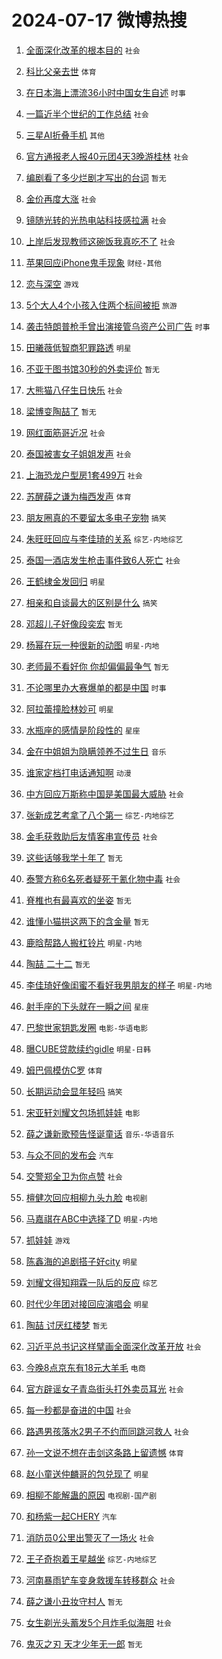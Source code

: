 # 2024-07-17 微博热搜 
1. [全面深化改革的根本目的](https://m.weibo.cn/search?containerid=100103type%3D1%26t%3D10%26q%3D%23%E5%85%A8%E9%9D%A2%E6%B7%B1%E5%8C%96%E6%94%B9%E9%9D%A9%E7%9A%84%E6%A0%B9%E6%9C%AC%E7%9B%AE%E7%9A%84%23&stream_entry_id=51&isnewpage=1&extparam=seat%3D1%26filter_type%3Drealtimehot%26stream_entry_id%3D51%26c_type%3D51%26cate%3D10103%26q%3D%2523%25E5%2585%25A8%25E9%259D%25A2%25E6%25B7%25B1%25E5%258C%2596%25E6%2594%25B9%25E9%259D%25A9%25E7%259A%2584%25E6%25A0%25B9%25E6%259C%25AC%25E7%259B%25AE%25E7%259A%2584%2523%26pos%3D0%26dgr%3D0%26display_time%3D1721161278%26pre_seqid%3D172116127846802375638) `社会` 

2. [科比父亲去世](https://m.weibo.cn/search?containerid=100103type%3D1%26t%3D10%26q%3D%23%E7%A7%91%E6%AF%94%E7%88%B6%E4%BA%B2%E5%8E%BB%E4%B8%96%23&stream_entry_id=31&isnewpage=1&extparam=seat%3D1%26stream_entry_id%3D31%26flag%3D2%26c_type%3D31%26pos%3D0%26filter_type%3Drealtimehot%26cate%3D5001%26realpos%3D1%26lcate%3D5001%26q%3D%2523%25E7%25A7%2591%25E6%25AF%2594%25E7%2588%25B6%25E4%25BA%25B2%25E5%258E%25BB%25E4%25B8%2596%2523%26band_rank%3D1%26dgr%3D0%26display_time%3D1721161278%26pre_seqid%3D172116127846802375638) `体育` 

3. [在日本海上漂流36小时中国女生自述](https://m.weibo.cn/search?containerid=100103type%3D1%26t%3D10%26q%3D%23%E5%9C%A8%E6%97%A5%E6%9C%AC%E6%B5%B7%E4%B8%8A%E6%BC%82%E6%B5%8136%E5%B0%8F%E6%97%B6%E4%B8%AD%E5%9B%BD%E5%A5%B3%E7%94%9F%E8%87%AA%E8%BF%B0%23&stream_entry_id=31&isnewpage=1&extparam=seat%3D1%26stream_entry_id%3D31%26flag%3D0%26c_type%3D31%26pos%3D1%26filter_type%3Drealtimehot%26cate%3D5001%26realpos%3D2%26lcate%3D5001%26q%3D%2523%25E5%259C%25A8%25E6%2597%25A5%25E6%259C%25AC%25E6%25B5%25B7%25E4%25B8%258A%25E6%25BC%2582%25E6%25B5%258136%25E5%25B0%258F%25E6%2597%25B6%25E4%25B8%25AD%25E5%259B%25BD%25E5%25A5%25B3%25E7%2594%259F%25E8%2587%25AA%25E8%25BF%25B0%2523%26band_rank%3D2%26dgr%3D0%26display_time%3D1721161278%26pre_seqid%3D172116127846802375638) `时事` 

4. [一篇近半个世纪的工作总结](https://m.weibo.cn/search?containerid=100103type%3D1%26t%3D10%26q%3D%23%E4%B8%80%E7%AF%87%E8%BF%91%E5%8D%8A%E4%B8%AA%E4%B8%96%E7%BA%AA%E7%9A%84%E5%B7%A5%E4%BD%9C%E6%80%BB%E7%BB%93%23&stream_entry_id=31&isnewpage=1&extparam=seat%3D1%26stream_entry_id%3D31%26flag%3D0%26c_type%3D31%26pos%3D2%26filter_type%3Drealtimehot%26cate%3D5001%26realpos%3D3%26lcate%3D5001%26q%3D%2523%25E4%25B8%2580%25E7%25AF%2587%25E8%25BF%2591%25E5%258D%258A%25E4%25B8%25AA%25E4%25B8%2596%25E7%25BA%25AA%25E7%259A%2584%25E5%25B7%25A5%25E4%25BD%259C%25E6%2580%25BB%25E7%25BB%2593%2523%26band_rank%3D3%26dgr%3D0%26display_time%3D1721161278%26pre_seqid%3D172116127846802375638) `社会` 

5. [三星AI折叠手机](https://m.weibo.cn/search?containerid=100103type%3D1%26t%3D10%26q%3D%23%E4%B8%89%E6%98%9FAI%E6%8A%98%E5%8F%A0%E6%89%8B%E6%9C%BA%23&stream_entry_id=31&isnewpage=1&extparam=seat%3D1%26is_ad_pos%3D1%26stream_entry_id%3D31%26filter_type%3Drealtimehot%26pos%3D3%26cate%3D5001%26lcate%3D5001%26band_rank%3D4%26c_type%3D31%26adid%3D246207%26topic_ad%3D1%26q%3D%2523%25E4%25B8%2589%25E6%2598%259FAI%25E6%258A%2598%25E5%258F%25A0%25E6%2589%258B%25E6%259C%25BA%2523%26dgr%3D0%26display_time%3D1721161278%26pre_seqid%3D172116127846802375638) `其他` 

6. [官方通报老人报40元团4天3晚游桂林](https://m.weibo.cn/search?containerid=100103type%3D1%26t%3D10%26q%3D%23%E5%AE%98%E6%96%B9%E9%80%9A%E6%8A%A5%E8%80%81%E4%BA%BA%E6%8A%A540%E5%85%83%E5%9B%A24%E5%A4%A93%E6%99%9A%E6%B8%B8%E6%A1%82%E6%9E%97%23&stream_entry_id=31&isnewpage=1&extparam=seat%3D1%26stream_entry_id%3D31%26flag%3D0%26c_type%3D31%26pos%3D4%26filter_type%3Drealtimehot%26cate%3D5001%26realpos%3D4%26lcate%3D5001%26q%3D%2523%25E5%25AE%2598%25E6%2596%25B9%25E9%2580%259A%25E6%258A%25A5%25E8%2580%2581%25E4%25BA%25BA%25E6%258A%25A540%25E5%2585%2583%25E5%259B%25A24%25E5%25A4%25A93%25E6%2599%259A%25E6%25B8%25B8%25E6%25A1%2582%25E6%259E%2597%2523%26band_rank%3D4%26dgr%3D0%26display_time%3D1721161278%26pre_seqid%3D172116127846802375638) `社会` 

7. [编剧看了多少烂剧才写出的台词](https://m.weibo.cn/search?containerid=100103type%3D1%26t%3D10%26q%3D%E7%BC%96%E5%89%A7%E7%9C%8B%E4%BA%86%E5%A4%9A%E5%B0%91%E7%83%82%E5%89%A7%E6%89%8D%E5%86%99%E5%87%BA%E7%9A%84%E5%8F%B0%E8%AF%8D&stream_entry_id=31&isnewpage=1&extparam=seat%3D1%26stream_entry_id%3D31%26flag%3D0%26c_type%3D31%26pos%3D5%26filter_type%3Drealtimehot%26cate%3D5001%26realpos%3D5%26lcate%3D5001%26q%3D%25E7%25BC%2596%25E5%2589%25A7%25E7%259C%258B%25E4%25BA%2586%25E5%25A4%259A%25E5%25B0%2591%25E7%2583%2582%25E5%2589%25A7%25E6%2589%258D%25E5%2586%2599%25E5%2587%25BA%25E7%259A%2584%25E5%258F%25B0%25E8%25AF%258D%26band_rank%3D5%26dgr%3D0%26display_time%3D1721161278%26pre_seqid%3D172116127846802375638) `暂无` 

8. [金价再度大涨](https://m.weibo.cn/search?containerid=100103type%3D1%26t%3D10%26q%3D%23%E9%87%91%E4%BB%B7%E5%86%8D%E5%BA%A6%E5%A4%A7%E6%B6%A8%23&stream_entry_id=31&isnewpage=1&extparam=seat%3D1%26stream_entry_id%3D31%26flag%3D0%26c_type%3D31%26pos%3D6%26filter_type%3Drealtimehot%26cate%3D5001%26realpos%3D6%26lcate%3D5001%26q%3D%2523%25E9%2587%2591%25E4%25BB%25B7%25E5%2586%258D%25E5%25BA%25A6%25E5%25A4%25A7%25E6%25B6%25A8%2523%26band_rank%3D6%26dgr%3D0%26display_time%3D1721161278%26pre_seqid%3D172116127846802375638) `社会` 

9. [镜随光转的光热电站科技感拉满](https://m.weibo.cn/search?containerid=100103type%3D1%26t%3D10%26q%3D%23%E9%95%9C%E9%9A%8F%E5%85%89%E8%BD%AC%E7%9A%84%E5%85%89%E7%83%AD%E7%94%B5%E7%AB%99%E7%A7%91%E6%8A%80%E6%84%9F%E6%8B%89%E6%BB%A1%23&stream_entry_id=31&isnewpage=1&extparam=seat%3D1%26stream_entry_id%3D31%26flag%3D0%26c_type%3D31%26pos%3D7%26filter_type%3Drealtimehot%26cate%3D5001%26realpos%3D7%26lcate%3D5001%26q%3D%2523%25E9%2595%259C%25E9%259A%258F%25E5%2585%2589%25E8%25BD%25AC%25E7%259A%2584%25E5%2585%2589%25E7%2583%25AD%25E7%2594%25B5%25E7%25AB%2599%25E7%25A7%2591%25E6%258A%2580%25E6%2584%259F%25E6%258B%2589%25E6%25BB%25A1%2523%26band_rank%3D7%26dgr%3D0%26display_time%3D1721161278%26pre_seqid%3D172116127846802375638) `社会` 

10. [上岸后发现教师这碗饭我真吃不了](https://m.weibo.cn/search?containerid=100103type%3D1%26t%3D10%26q%3D%23%E4%B8%8A%E5%B2%B8%E5%90%8E%E5%8F%91%E7%8E%B0%E6%95%99%E5%B8%88%E8%BF%99%E7%A2%97%E9%A5%AD%E6%88%91%E7%9C%9F%E5%90%83%E4%B8%8D%E4%BA%86%23&stream_entry_id=31&isnewpage=1&extparam=seat%3D1%26stream_entry_id%3D31%26flag%3D0%26c_type%3D31%26pos%3D8%26filter_type%3Drealtimehot%26cate%3D5001%26realpos%3D8%26lcate%3D5001%26q%3D%2523%25E4%25B8%258A%25E5%25B2%25B8%25E5%2590%258E%25E5%258F%2591%25E7%258E%25B0%25E6%2595%2599%25E5%25B8%2588%25E8%25BF%2599%25E7%25A2%2597%25E9%25A5%25AD%25E6%2588%2591%25E7%259C%259F%25E5%2590%2583%25E4%25B8%258D%25E4%25BA%2586%2523%26band_rank%3D8%26dgr%3D0%26display_time%3D1721161278%26pre_seqid%3D172116127846802375638) `社会` 

11. [苹果回应iPhone鬼手现象](https://m.weibo.cn/search?containerid=100103type%3D1%26t%3D10%26q%3D%23%E8%8B%B9%E6%9E%9C%E5%9B%9E%E5%BA%94iPhone%E9%AC%BC%E6%89%8B%E7%8E%B0%E8%B1%A1%23&stream_entry_id=31&isnewpage=1&extparam=seat%3D1%26stream_entry_id%3D31%26flag%3D0%26c_type%3D31%26pos%3D9%26filter_type%3Drealtimehot%26cate%3D5001%26realpos%3D9%26lcate%3D5001%26q%3D%2523%25E8%258B%25B9%25E6%259E%259C%25E5%259B%259E%25E5%25BA%2594iPhone%25E9%25AC%25BC%25E6%2589%258B%25E7%258E%25B0%25E8%25B1%25A1%2523%26band_rank%3D9%26dgr%3D0%26display_time%3D1721161278%26pre_seqid%3D172116127846802375638) `财经-其他` 

12. [恋与深空](https://m.weibo.cn/search?containerid=100103type%3D1%26t%3D10%26q%3D%23%E6%81%8B%E4%B8%8E%E6%B7%B1%E7%A9%BA%23&stream_entry_id=31&isnewpage=1&extparam=seat%3D1%26stream_entry_id%3D31%26flag%3D0%26c_type%3D31%26pos%3D10%26filter_type%3Drealtimehot%26cate%3D5001%26realpos%3D10%26lcate%3D5001%26q%3D%2523%25E6%2581%258B%25E4%25B8%258E%25E6%25B7%25B1%25E7%25A9%25BA%2523%26band_rank%3D10%26dgr%3D0%26display_time%3D1721161278%26pre_seqid%3D172116127846802375638) `游戏` 

13. [5个大人4个小孩入住两个标间被拒](https://m.weibo.cn/search?containerid=100103type%3D1%26t%3D10%26q%3D%235%E4%B8%AA%E5%A4%A7%E4%BA%BA4%E4%B8%AA%E5%B0%8F%E5%AD%A9%E5%85%A5%E4%BD%8F%E4%B8%A4%E4%B8%AA%E6%A0%87%E9%97%B4%E8%A2%AB%E6%8B%92%23&stream_entry_id=31&isnewpage=1&extparam=seat%3D1%26stream_entry_id%3D31%26flag%3D2%26c_type%3D31%26pos%3D11%26filter_type%3Drealtimehot%26cate%3D5001%26realpos%3D11%26lcate%3D5001%26q%3D%25235%25E4%25B8%25AA%25E5%25A4%25A7%25E4%25BA%25BA4%25E4%25B8%25AA%25E5%25B0%258F%25E5%25AD%25A9%25E5%2585%25A5%25E4%25BD%258F%25E4%25B8%25A4%25E4%25B8%25AA%25E6%25A0%2587%25E9%2597%25B4%25E8%25A2%25AB%25E6%258B%2592%2523%26band_rank%3D11%26dgr%3D0%26display_time%3D1721161278%26pre_seqid%3D172116127846802375638) `旅游` 

14. [袭击特朗普枪手曾出演接管乌资产公司广告](https://m.weibo.cn/search?containerid=100103type%3D1%26t%3D10%26q%3D%23%E8%A2%AD%E5%87%BB%E7%89%B9%E6%9C%97%E6%99%AE%E6%9E%AA%E6%89%8B%E6%9B%BE%E5%87%BA%E6%BC%94%E6%8E%A5%E7%AE%A1%E4%B9%8C%E8%B5%84%E4%BA%A7%E5%85%AC%E5%8F%B8%E5%B9%BF%E5%91%8A%23&stream_entry_id=31&isnewpage=1&extparam=seat%3D1%26stream_entry_id%3D31%26flag%3D2%26c_type%3D31%26pos%3D12%26filter_type%3Drealtimehot%26cate%3D5001%26realpos%3D12%26lcate%3D5001%26q%3D%2523%25E8%25A2%25AD%25E5%2587%25BB%25E7%2589%25B9%25E6%259C%2597%25E6%2599%25AE%25E6%259E%25AA%25E6%2589%258B%25E6%259B%25BE%25E5%2587%25BA%25E6%25BC%2594%25E6%258E%25A5%25E7%25AE%25A1%25E4%25B9%258C%25E8%25B5%2584%25E4%25BA%25A7%25E5%2585%25AC%25E5%258F%25B8%25E5%25B9%25BF%25E5%2591%258A%2523%26band_rank%3D12%26dgr%3D0%26display_time%3D1721161278%26pre_seqid%3D172116127846802375638) `时事` 

15. [田曦薇低智商犯罪路透](https://m.weibo.cn/search?containerid=100103type%3D1%26t%3D10%26q%3D%E7%94%B0%E6%9B%A6%E8%96%87%E4%BD%8E%E6%99%BA%E5%95%86%E7%8A%AF%E7%BD%AA%E8%B7%AF%E9%80%8F&stream_entry_id=31&isnewpage=1&extparam=seat%3D1%26stream_entry_id%3D31%26flag%3D2%26c_type%3D31%26pos%3D13%26filter_type%3Drealtimehot%26cate%3D5001%26realpos%3D13%26lcate%3D5001%26q%3D%25E7%2594%25B0%25E6%259B%25A6%25E8%2596%2587%25E4%25BD%258E%25E6%2599%25BA%25E5%2595%2586%25E7%258A%25AF%25E7%25BD%25AA%25E8%25B7%25AF%25E9%2580%258F%26band_rank%3D13%26dgr%3D0%26display_time%3D1721161278%26pre_seqid%3D172116127846802375638) `明星` 

16. [不亚于图书馆30秒的外卖评价](https://m.weibo.cn/search?containerid=100103type%3D1%26t%3D10%26q%3D%E4%B8%8D%E4%BA%9A%E4%BA%8E%E5%9B%BE%E4%B9%A6%E9%A6%8630%E7%A7%92%E7%9A%84%E5%A4%96%E5%8D%96%E8%AF%84%E4%BB%B7&stream_entry_id=31&isnewpage=1&extparam=seat%3D1%26stream_entry_id%3D31%26flag%3D2%26c_type%3D31%26pos%3D14%26filter_type%3Drealtimehot%26cate%3D5001%26realpos%3D14%26lcate%3D5001%26q%3D%25E4%25B8%258D%25E4%25BA%259A%25E4%25BA%258E%25E5%259B%25BE%25E4%25B9%25A6%25E9%25A6%258630%25E7%25A7%2592%25E7%259A%2584%25E5%25A4%2596%25E5%258D%2596%25E8%25AF%2584%25E4%25BB%25B7%26band_rank%3D14%26dgr%3D0%26display_time%3D1721161278%26pre_seqid%3D172116127846802375638) `暂无` 

17. [大熊猫八仔生日快乐](https://m.weibo.cn/search?containerid=100103type%3D1%26t%3D10%26q%3D%23%E5%A4%A7%E7%86%8A%E7%8C%AB%E5%85%AB%E4%BB%94%E7%94%9F%E6%97%A5%E5%BF%AB%E4%B9%90%23&stream_entry_id=31&isnewpage=1&extparam=seat%3D1%26stream_entry_id%3D31%26flag%3D32768%26c_type%3D31%26pos%3D15%26filter_type%3Drealtimehot%26cate%3D5001%26realpos%3D15%26lcate%3D5001%26q%3D%2523%25E5%25A4%25A7%25E7%2586%258A%25E7%258C%25AB%25E5%2585%25AB%25E4%25BB%2594%25E7%2594%259F%25E6%2597%25A5%25E5%25BF%25AB%25E4%25B9%2590%2523%26band_rank%3D15%26dgr%3D0%26display_time%3D1721161278%26pre_seqid%3D172116127846802375638) `社会` 

18. [梁博变陶喆了](https://m.weibo.cn/search?containerid=100103type%3D1%26t%3D10%26q%3D%E6%A2%81%E5%8D%9A%E5%8F%98%E9%99%B6%E5%96%86%E4%BA%86&stream_entry_id=31&isnewpage=1&extparam=seat%3D1%26stream_entry_id%3D31%26flag%3D2%26c_type%3D31%26pos%3D16%26filter_type%3Drealtimehot%26cate%3D5001%26realpos%3D16%26lcate%3D5001%26q%3D%25E6%25A2%2581%25E5%258D%259A%25E5%258F%2598%25E9%2599%25B6%25E5%2596%2586%25E4%25BA%2586%26band_rank%3D16%26dgr%3D0%26display_time%3D1721161278%26pre_seqid%3D172116127846802375638) `暂无` 

19. [网红面筋哥近况](https://m.weibo.cn/search?containerid=100103type%3D1%26t%3D10%26q%3D%23%E7%BD%91%E7%BA%A2%E9%9D%A2%E7%AD%8B%E5%93%A5%E8%BF%91%E5%86%B5%23&stream_entry_id=31&isnewpage=1&extparam=seat%3D1%26stream_entry_id%3D31%26flag%3D2%26c_type%3D31%26pos%3D17%26filter_type%3Drealtimehot%26cate%3D5001%26realpos%3D17%26lcate%3D5001%26q%3D%2523%25E7%25BD%2591%25E7%25BA%25A2%25E9%259D%25A2%25E7%25AD%258B%25E5%2593%25A5%25E8%25BF%2591%25E5%2586%25B5%2523%26band_rank%3D17%26dgr%3D0%26display_time%3D1721161278%26pre_seqid%3D172116127846802375638) `社会` 

20. [泰国被害女子姐姐发声](https://m.weibo.cn/search?containerid=100103type%3D1%26t%3D10%26q%3D%23%E6%B3%B0%E5%9B%BD%E8%A2%AB%E5%AE%B3%E5%A5%B3%E5%AD%90%E5%A7%90%E5%A7%90%E5%8F%91%E5%A3%B0%23&stream_entry_id=31&isnewpage=1&extparam=seat%3D1%26stream_entry_id%3D31%26flag%3D0%26c_type%3D31%26pos%3D18%26filter_type%3Drealtimehot%26cate%3D5001%26realpos%3D18%26lcate%3D5001%26q%3D%2523%25E6%25B3%25B0%25E5%259B%25BD%25E8%25A2%25AB%25E5%25AE%25B3%25E5%25A5%25B3%25E5%25AD%2590%25E5%25A7%2590%25E5%25A7%2590%25E5%258F%2591%25E5%25A3%25B0%2523%26band_rank%3D18%26dgr%3D0%26display_time%3D1721161278%26pre_seqid%3D172116127846802375638) `社会` 

21. [上海恐龙户型房1套499万](https://m.weibo.cn/search?containerid=100103type%3D1%26t%3D10%26q%3D%23%E4%B8%8A%E6%B5%B7%E6%81%90%E9%BE%99%E6%88%B7%E5%9E%8B%E6%88%BF1%E5%A5%97499%E4%B8%87%23&stream_entry_id=31&isnewpage=1&extparam=seat%3D1%26stream_entry_id%3D31%26flag%3D0%26c_type%3D31%26pos%3D19%26filter_type%3Drealtimehot%26cate%3D5001%26realpos%3D19%26lcate%3D5001%26q%3D%2523%25E4%25B8%258A%25E6%25B5%25B7%25E6%2581%2590%25E9%25BE%2599%25E6%2588%25B7%25E5%259E%258B%25E6%2588%25BF1%25E5%25A5%2597499%25E4%25B8%2587%2523%26band_rank%3D19%26dgr%3D0%26display_time%3D1721161278%26pre_seqid%3D172116127846802375638) `社会` 

22. [苏醒薛之谦为梅西发声](https://m.weibo.cn/search?containerid=100103type%3D1%26t%3D10%26q%3D%23%E8%8B%8F%E9%86%92%E8%96%9B%E4%B9%8B%E8%B0%A6%E4%B8%BA%E6%A2%85%E8%A5%BF%E5%8F%91%E5%A3%B0%23&stream_entry_id=31&isnewpage=1&extparam=seat%3D1%26stream_entry_id%3D31%26flag%3D0%26c_type%3D31%26pos%3D20%26filter_type%3Drealtimehot%26cate%3D5001%26realpos%3D20%26lcate%3D5001%26q%3D%2523%25E8%258B%258F%25E9%2586%2592%25E8%2596%259B%25E4%25B9%258B%25E8%25B0%25A6%25E4%25B8%25BA%25E6%25A2%2585%25E8%25A5%25BF%25E5%258F%2591%25E5%25A3%25B0%2523%26band_rank%3D20%26dgr%3D0%26display_time%3D1721161278%26pre_seqid%3D172116127846802375638) `体育` 

23. [朋友圈真的不要留太多电子宠物](https://m.weibo.cn/search?containerid=100103type%3D1%26t%3D10%26q%3D%23%E6%9C%8B%E5%8F%8B%E5%9C%88%E7%9C%9F%E7%9A%84%E4%B8%8D%E8%A6%81%E7%95%99%E5%A4%AA%E5%A4%9A%E7%94%B5%E5%AD%90%E5%AE%A0%E7%89%A9%23&stream_entry_id=31&isnewpage=1&extparam=seat%3D1%26stream_entry_id%3D31%26flag%3D0%26c_type%3D31%26pos%3D21%26filter_type%3Drealtimehot%26cate%3D5001%26realpos%3D21%26lcate%3D5001%26q%3D%2523%25E6%259C%258B%25E5%258F%258B%25E5%259C%2588%25E7%259C%259F%25E7%259A%2584%25E4%25B8%258D%25E8%25A6%2581%25E7%2595%2599%25E5%25A4%25AA%25E5%25A4%259A%25E7%2594%25B5%25E5%25AD%2590%25E5%25AE%25A0%25E7%2589%25A9%2523%26band_rank%3D21%26dgr%3D0%26display_time%3D1721161278%26pre_seqid%3D172116127846802375638) `搞笑` 

24. [朱旺旺回应与李佳琦的关系](https://m.weibo.cn/search?containerid=100103type%3D1%26t%3D10%26q%3D%23%E6%9C%B1%E6%97%BA%E6%97%BA%E5%9B%9E%E5%BA%94%E4%B8%8E%E6%9D%8E%E4%BD%B3%E7%90%A6%E7%9A%84%E5%85%B3%E7%B3%BB%23&stream_entry_id=31&isnewpage=1&extparam=seat%3D1%26stream_entry_id%3D31%26flag%3D0%26c_type%3D31%26pos%3D22%26filter_type%3Drealtimehot%26cate%3D5001%26realpos%3D22%26lcate%3D5001%26q%3D%2523%25E6%259C%25B1%25E6%2597%25BA%25E6%2597%25BA%25E5%259B%259E%25E5%25BA%2594%25E4%25B8%258E%25E6%259D%258E%25E4%25BD%25B3%25E7%2590%25A6%25E7%259A%2584%25E5%2585%25B3%25E7%25B3%25BB%2523%26band_rank%3D22%26dgr%3D0%26display_time%3D1721161278%26pre_seqid%3D172116127846802375638) `综艺-内地综艺` 

25. [泰国一酒店发生枪击事件致6人死亡](https://m.weibo.cn/search?containerid=100103type%3D1%26t%3D10%26q%3D%23%E6%B3%B0%E5%9B%BD%E4%B8%80%E9%85%92%E5%BA%97%E5%8F%91%E7%94%9F%E6%9E%AA%E5%87%BB%E4%BA%8B%E4%BB%B6%E8%87%B46%E4%BA%BA%E6%AD%BB%E4%BA%A1%23&stream_entry_id=31&isnewpage=1&extparam=seat%3D1%26stream_entry_id%3D31%26flag%3D0%26c_type%3D31%26pos%3D23%26filter_type%3Drealtimehot%26cate%3D5001%26realpos%3D23%26lcate%3D5001%26q%3D%2523%25E6%25B3%25B0%25E5%259B%25BD%25E4%25B8%2580%25E9%2585%2592%25E5%25BA%2597%25E5%258F%2591%25E7%2594%259F%25E6%259E%25AA%25E5%2587%25BB%25E4%25BA%258B%25E4%25BB%25B6%25E8%2587%25B46%25E4%25BA%25BA%25E6%25AD%25BB%25E4%25BA%25A1%2523%26band_rank%3D23%26dgr%3D0%26display_time%3D1721161278%26pre_seqid%3D172116127846802375638) `社会` 

26. [王鹤棣金发回归](https://m.weibo.cn/search?containerid=100103type%3D1%26t%3D10%26q%3D%23%E7%8E%8B%E9%B9%A4%E6%A3%A3%E9%87%91%E5%8F%91%E5%9B%9E%E5%BD%92%23&stream_entry_id=31&isnewpage=1&extparam=seat%3D1%26stream_entry_id%3D31%26flag%3D0%26c_type%3D31%26pos%3D24%26filter_type%3Drealtimehot%26cate%3D5001%26realpos%3D24%26lcate%3D5001%26q%3D%2523%25E7%258E%258B%25E9%25B9%25A4%25E6%25A3%25A3%25E9%2587%2591%25E5%258F%2591%25E5%259B%259E%25E5%25BD%2592%2523%26band_rank%3D24%26dgr%3D0%26display_time%3D1721161278%26pre_seqid%3D172116127846802375638) `明星` 

27. [相亲和自谈最大的区别是什么](https://m.weibo.cn/search?containerid=100103type%3D1%26t%3D10%26q%3D%23%E7%9B%B8%E4%BA%B2%E5%92%8C%E8%87%AA%E8%B0%88%E6%9C%80%E5%A4%A7%E7%9A%84%E5%8C%BA%E5%88%AB%E6%98%AF%E4%BB%80%E4%B9%88%23&stream_entry_id=31&isnewpage=1&extparam=seat%3D1%26stream_entry_id%3D31%26flag%3D0%26c_type%3D31%26pos%3D25%26filter_type%3Drealtimehot%26cate%3D5001%26realpos%3D25%26lcate%3D5001%26q%3D%2523%25E7%259B%25B8%25E4%25BA%25B2%25E5%2592%258C%25E8%2587%25AA%25E8%25B0%2588%25E6%259C%2580%25E5%25A4%25A7%25E7%259A%2584%25E5%258C%25BA%25E5%2588%25AB%25E6%2598%25AF%25E4%25BB%2580%25E4%25B9%2588%2523%26band_rank%3D25%26dgr%3D0%26display_time%3D1721161278%26pre_seqid%3D172116127846802375638) `搞笑` 

28. [邓超儿子好像段奕宏](https://m.weibo.cn/search?containerid=100103type%3D1%26t%3D10%26q%3D%E9%82%93%E8%B6%85%E5%84%BF%E5%AD%90%E5%A5%BD%E5%83%8F%E6%AE%B5%E5%A5%95%E5%AE%8F&stream_entry_id=31&isnewpage=1&extparam=seat%3D1%26stream_entry_id%3D31%26flag%3D0%26c_type%3D31%26pos%3D26%26filter_type%3Drealtimehot%26cate%3D5001%26realpos%3D26%26lcate%3D5001%26q%3D%25E9%2582%2593%25E8%25B6%2585%25E5%2584%25BF%25E5%25AD%2590%25E5%25A5%25BD%25E5%2583%258F%25E6%25AE%25B5%25E5%25A5%2595%25E5%25AE%258F%26band_rank%3D26%26dgr%3D0%26display_time%3D1721161278%26pre_seqid%3D172116127846802375638) `暂无` 

29. [杨幂在玩一种很新的动图](https://m.weibo.cn/search?containerid=100103type%3D1%26t%3D10%26q%3D%23%E6%9D%A8%E5%B9%82%E5%9C%A8%E7%8E%A9%E4%B8%80%E7%A7%8D%E5%BE%88%E6%96%B0%E7%9A%84%E5%8A%A8%E5%9B%BE%23&stream_entry_id=31&isnewpage=1&extparam=seat%3D1%26stream_entry_id%3D31%26flag%3D0%26c_type%3D31%26pos%3D27%26filter_type%3Drealtimehot%26cate%3D5001%26realpos%3D27%26lcate%3D5001%26q%3D%2523%25E6%259D%25A8%25E5%25B9%2582%25E5%259C%25A8%25E7%258E%25A9%25E4%25B8%2580%25E7%25A7%258D%25E5%25BE%2588%25E6%2596%25B0%25E7%259A%2584%25E5%258A%25A8%25E5%259B%25BE%2523%26band_rank%3D27%26dgr%3D0%26display_time%3D1721161278%26pre_seqid%3D172116127846802375638) `明星-内地` 

30. [老师最不看好你 你却偏偏最争气](https://m.weibo.cn/search?containerid=100103type%3D1%26t%3D10%26q%3D%E8%80%81%E5%B8%88%E6%9C%80%E4%B8%8D%E7%9C%8B%E5%A5%BD%E4%BD%A0+%E4%BD%A0%E5%8D%B4%E5%81%8F%E5%81%8F%E6%9C%80%E4%BA%89%E6%B0%94&stream_entry_id=31&isnewpage=1&extparam=seat%3D1%26stream_entry_id%3D31%26flag%3D0%26c_type%3D31%26pos%3D28%26filter_type%3Drealtimehot%26cate%3D5001%26realpos%3D28%26lcate%3D5001%26q%3D%25E8%2580%2581%25E5%25B8%2588%25E6%259C%2580%25E4%25B8%258D%25E7%259C%258B%25E5%25A5%25BD%25E4%25BD%25A0%2520%25E4%25BD%25A0%25E5%258D%25B4%25E5%2581%258F%25E5%2581%258F%25E6%259C%2580%25E4%25BA%2589%25E6%25B0%2594%26band_rank%3D28%26dgr%3D0%26display_time%3D1721161278%26pre_seqid%3D172116127846802375638) `暂无` 

31. [不论哪里办大赛爆单的都是中国](https://m.weibo.cn/search?containerid=100103type%3D1%26t%3D10%26q%3D%23%E4%B8%8D%E8%AE%BA%E5%93%AA%E9%87%8C%E5%8A%9E%E5%A4%A7%E8%B5%9B%E7%88%86%E5%8D%95%E7%9A%84%E9%83%BD%E6%98%AF%E4%B8%AD%E5%9B%BD%23&stream_entry_id=31&isnewpage=1&extparam=seat%3D1%26stream_entry_id%3D31%26flag%3D0%26c_type%3D31%26pos%3D29%26filter_type%3Drealtimehot%26cate%3D5001%26realpos%3D29%26lcate%3D5001%26q%3D%2523%25E4%25B8%258D%25E8%25AE%25BA%25E5%2593%25AA%25E9%2587%258C%25E5%258A%259E%25E5%25A4%25A7%25E8%25B5%259B%25E7%2588%2586%25E5%258D%2595%25E7%259A%2584%25E9%2583%25BD%25E6%2598%25AF%25E4%25B8%25AD%25E5%259B%25BD%2523%26band_rank%3D29%26dgr%3D0%26display_time%3D1721161278%26pre_seqid%3D172116127846802375638) `时事` 

32. [阿拉蕾撞脸林妙可](https://m.weibo.cn/search?containerid=100103type%3D1%26t%3D10%26q%3D%23%E9%98%BF%E6%8B%89%E8%95%BE%E6%92%9E%E8%84%B8%E6%9E%97%E5%A6%99%E5%8F%AF%23&stream_entry_id=31&isnewpage=1&extparam=seat%3D1%26stream_entry_id%3D31%26flag%3D0%26c_type%3D31%26pos%3D30%26filter_type%3Drealtimehot%26cate%3D5001%26realpos%3D30%26lcate%3D5001%26q%3D%2523%25E9%2598%25BF%25E6%258B%2589%25E8%2595%25BE%25E6%2592%259E%25E8%2584%25B8%25E6%259E%2597%25E5%25A6%2599%25E5%258F%25AF%2523%26band_rank%3D30%26dgr%3D0%26display_time%3D1721161278%26pre_seqid%3D172116127846802375638) `明星` 

33. [水瓶座的感情是阶段性的](https://m.weibo.cn/search?containerid=100103type%3D1%26t%3D10%26q%3D%23%E6%B0%B4%E7%93%B6%E5%BA%A7%E7%9A%84%E6%84%9F%E6%83%85%E6%98%AF%E9%98%B6%E6%AE%B5%E6%80%A7%E7%9A%84%23&stream_entry_id=31&isnewpage=1&extparam=seat%3D1%26stream_entry_id%3D31%26flag%3D1%26c_type%3D31%26pos%3D31%26filter_type%3Drealtimehot%26cate%3D5001%26realpos%3D31%26lcate%3D5001%26q%3D%2523%25E6%25B0%25B4%25E7%2593%25B6%25E5%25BA%25A7%25E7%259A%2584%25E6%2584%259F%25E6%2583%2585%25E6%2598%25AF%25E9%2598%25B6%25E6%25AE%25B5%25E6%2580%25A7%25E7%259A%2584%2523%26band_rank%3D31%26dgr%3D0%26display_time%3D1721161278%26pre_seqid%3D172116127846802375638) `星座` 

34. [金在中姐姐为隐瞒领养不过生日](https://m.weibo.cn/search?containerid=100103type%3D1%26t%3D10%26q%3D%E9%87%91%E5%9C%A8%E4%B8%AD%E5%A7%90%E5%A7%90%E4%B8%BA%E9%9A%90%E7%9E%92%E9%A2%86%E5%85%BB%E4%B8%8D%E8%BF%87%E7%94%9F%E6%97%A5&stream_entry_id=31&isnewpage=1&extparam=seat%3D1%26stream_entry_id%3D31%26flag%3D0%26c_type%3D31%26pos%3D32%26filter_type%3Drealtimehot%26cate%3D5001%26realpos%3D32%26lcate%3D5001%26q%3D%25E9%2587%2591%25E5%259C%25A8%25E4%25B8%25AD%25E5%25A7%2590%25E5%25A7%2590%25E4%25B8%25BA%25E9%259A%2590%25E7%259E%2592%25E9%25A2%2586%25E5%2585%25BB%25E4%25B8%258D%25E8%25BF%2587%25E7%2594%259F%25E6%2597%25A5%26band_rank%3D32%26dgr%3D0%26display_time%3D1721161278%26pre_seqid%3D172116127846802375638) `音乐` 

35. [谁家定档打电话通知啊](https://m.weibo.cn/search?containerid=100103type%3D1%26t%3D10%26q%3D%23%E8%B0%81%E5%AE%B6%E5%AE%9A%E6%A1%A3%E6%89%93%E7%94%B5%E8%AF%9D%E9%80%9A%E7%9F%A5%E5%95%8A%23&stream_entry_id=31&isnewpage=1&extparam=seat%3D1%26stream_entry_id%3D31%26flag%3D0%26c_type%3D31%26pos%3D33%26filter_type%3Drealtimehot%26cate%3D5001%26realpos%3D33%26lcate%3D5001%26q%3D%2523%25E8%25B0%2581%25E5%25AE%25B6%25E5%25AE%259A%25E6%25A1%25A3%25E6%2589%2593%25E7%2594%25B5%25E8%25AF%259D%25E9%2580%259A%25E7%259F%25A5%25E5%2595%258A%2523%26band_rank%3D33%26dgr%3D0%26display_time%3D1721161278%26pre_seqid%3D172116127846802375638) `动漫` 

36. [中方回应万斯称中国是美国最大威胁](https://m.weibo.cn/search?containerid=100103type%3D1%26t%3D10%26q%3D%23%E4%B8%AD%E6%96%B9%E5%9B%9E%E5%BA%94%E4%B8%87%E6%96%AF%E7%A7%B0%E4%B8%AD%E5%9B%BD%E6%98%AF%E7%BE%8E%E5%9B%BD%E6%9C%80%E5%A4%A7%E5%A8%81%E8%83%81%23&stream_entry_id=31&isnewpage=1&extparam=seat%3D1%26stream_entry_id%3D31%26flag%3D0%26c_type%3D31%26pos%3D34%26filter_type%3Drealtimehot%26cate%3D5001%26realpos%3D34%26lcate%3D5001%26q%3D%2523%25E4%25B8%25AD%25E6%2596%25B9%25E5%259B%259E%25E5%25BA%2594%25E4%25B8%2587%25E6%2596%25AF%25E7%25A7%25B0%25E4%25B8%25AD%25E5%259B%25BD%25E6%2598%25AF%25E7%25BE%258E%25E5%259B%25BD%25E6%259C%2580%25E5%25A4%25A7%25E5%25A8%2581%25E8%2583%2581%2523%26band_rank%3D34%26dgr%3D0%26display_time%3D1721161278%26pre_seqid%3D172116127846802375638) `社会` 

37. [张新成艺考拿了八个第一](https://m.weibo.cn/search?containerid=100103type%3D1%26t%3D10%26q%3D%23%E5%BC%A0%E6%96%B0%E6%88%90%E8%89%BA%E8%80%83%E6%8B%BF%E4%BA%86%E5%85%AB%E4%B8%AA%E7%AC%AC%E4%B8%80%23&stream_entry_id=31&isnewpage=1&extparam=seat%3D1%26stream_entry_id%3D31%26flag%3D0%26c_type%3D31%26pos%3D35%26filter_type%3Drealtimehot%26cate%3D5001%26realpos%3D35%26lcate%3D5001%26q%3D%2523%25E5%25BC%25A0%25E6%2596%25B0%25E6%2588%2590%25E8%2589%25BA%25E8%2580%2583%25E6%258B%25BF%25E4%25BA%2586%25E5%2585%25AB%25E4%25B8%25AA%25E7%25AC%25AC%25E4%25B8%2580%2523%26band_rank%3D35%26dgr%3D0%26display_time%3D1721161278%26pre_seqid%3D172116127846802375638) `综艺-内地综艺` 

38. [金毛获救助后友情客串宣传员](https://m.weibo.cn/search?containerid=100103type%3D1%26t%3D10%26q%3D%23%E9%87%91%E6%AF%9B%E8%8E%B7%E6%95%91%E5%8A%A9%E5%90%8E%E5%8F%8B%E6%83%85%E5%AE%A2%E4%B8%B2%E5%AE%A3%E4%BC%A0%E5%91%98%23&stream_entry_id=31&isnewpage=1&extparam=seat%3D1%26stream_entry_id%3D31%26flag%3D32768%26c_type%3D31%26pos%3D36%26filter_type%3Drealtimehot%26cate%3D5001%26realpos%3D36%26lcate%3D5001%26q%3D%2523%25E9%2587%2591%25E6%25AF%259B%25E8%258E%25B7%25E6%2595%2591%25E5%258A%25A9%25E5%2590%258E%25E5%258F%258B%25E6%2583%2585%25E5%25AE%25A2%25E4%25B8%25B2%25E5%25AE%25A3%25E4%25BC%25A0%25E5%2591%2598%2523%26band_rank%3D36%26dgr%3D0%26display_time%3D1721161278%26pre_seqid%3D172116127846802375638) `社会` 

39. [这些话够我学十年了](https://m.weibo.cn/search?containerid=100103type%3D1%26t%3D10%26q%3D%E8%BF%99%E4%BA%9B%E8%AF%9D%E5%A4%9F%E6%88%91%E5%AD%A6%E5%8D%81%E5%B9%B4%E4%BA%86&stream_entry_id=31&isnewpage=1&extparam=seat%3D1%26stream_entry_id%3D31%26flag%3D1%26c_type%3D31%26pos%3D37%26filter_type%3Drealtimehot%26cate%3D5001%26realpos%3D37%26lcate%3D5001%26q%3D%25E8%25BF%2599%25E4%25BA%259B%25E8%25AF%259D%25E5%25A4%259F%25E6%2588%2591%25E5%25AD%25A6%25E5%258D%2581%25E5%25B9%25B4%25E4%25BA%2586%26band_rank%3D37%26dgr%3D0%26display_time%3D1721161278%26pre_seqid%3D172116127846802375638) `暂无` 

40. [泰警方称6名死者疑死于氰化物中毒](https://m.weibo.cn/search?containerid=100103type%3D1%26t%3D10%26q%3D%23%E6%B3%B0%E8%AD%A6%E6%96%B9%E7%A7%B06%E5%90%8D%E6%AD%BB%E8%80%85%E7%96%91%E6%AD%BB%E4%BA%8E%E6%B0%B0%E5%8C%96%E7%89%A9%E4%B8%AD%E6%AF%92%23&stream_entry_id=31&isnewpage=1&extparam=seat%3D1%26stream_entry_id%3D31%26flag%3D0%26c_type%3D31%26pos%3D38%26filter_type%3Drealtimehot%26cate%3D5001%26realpos%3D38%26lcate%3D5001%26q%3D%2523%25E6%25B3%25B0%25E8%25AD%25A6%25E6%2596%25B9%25E7%25A7%25B06%25E5%2590%258D%25E6%25AD%25BB%25E8%2580%2585%25E7%2596%2591%25E6%25AD%25BB%25E4%25BA%258E%25E6%25B0%25B0%25E5%258C%2596%25E7%2589%25A9%25E4%25B8%25AD%25E6%25AF%2592%2523%26band_rank%3D38%26dgr%3D0%26display_time%3D1721161278%26pre_seqid%3D172116127846802375638) `社会` 

41. [脊椎也有最喜欢的坐姿](https://m.weibo.cn/search?containerid=100103type%3D1%26t%3D10%26q%3D%E8%84%8A%E6%A4%8E%E4%B9%9F%E6%9C%89%E6%9C%80%E5%96%9C%E6%AC%A2%E7%9A%84%E5%9D%90%E5%A7%BF&stream_entry_id=31&isnewpage=1&extparam=seat%3D1%26stream_entry_id%3D31%26flag%3D0%26c_type%3D31%26pos%3D39%26filter_type%3Drealtimehot%26cate%3D5001%26realpos%3D39%26lcate%3D5001%26q%3D%25E8%2584%258A%25E6%25A4%258E%25E4%25B9%259F%25E6%259C%2589%25E6%259C%2580%25E5%2596%259C%25E6%25AC%25A2%25E7%259A%2584%25E5%259D%2590%25E5%25A7%25BF%26band_rank%3D39%26dgr%3D0%26display_time%3D1721161278%26pre_seqid%3D172116127846802375638) `暂无` 

42. [谁懂小猫拱这两下的含金量](https://m.weibo.cn/search?containerid=100103type%3D1%26t%3D10%26q%3D%E8%B0%81%E6%87%82%E5%B0%8F%E7%8C%AB%E6%8B%B1%E8%BF%99%E4%B8%A4%E4%B8%8B%E7%9A%84%E5%90%AB%E9%87%91%E9%87%8F&stream_entry_id=31&isnewpage=1&extparam=seat%3D1%26stream_entry_id%3D31%26flag%3D1%26c_type%3D31%26pos%3D40%26filter_type%3Drealtimehot%26cate%3D5001%26realpos%3D40%26lcate%3D5001%26q%3D%25E8%25B0%2581%25E6%2587%2582%25E5%25B0%258F%25E7%258C%25AB%25E6%258B%25B1%25E8%25BF%2599%25E4%25B8%25A4%25E4%25B8%258B%25E7%259A%2584%25E5%2590%25AB%25E9%2587%2591%25E9%2587%258F%26band_rank%3D40%26dgr%3D0%26display_time%3D1721161278%26pre_seqid%3D172116127846802375638) `暂无` 

43. [鹿晗帮路人搬杠铃片](https://m.weibo.cn/search?containerid=100103type%3D1%26t%3D10%26q%3D%23%E9%B9%BF%E6%99%97%E5%B8%AE%E8%B7%AF%E4%BA%BA%E6%90%AC%E6%9D%A0%E9%93%83%E7%89%87%23&stream_entry_id=31&isnewpage=1&extparam=seat%3D1%26stream_entry_id%3D31%26flag%3D0%26c_type%3D31%26pos%3D41%26filter_type%3Drealtimehot%26cate%3D5001%26realpos%3D41%26lcate%3D5001%26q%3D%2523%25E9%25B9%25BF%25E6%2599%2597%25E5%25B8%25AE%25E8%25B7%25AF%25E4%25BA%25BA%25E6%2590%25AC%25E6%259D%25A0%25E9%2593%2583%25E7%2589%2587%2523%26band_rank%3D41%26dgr%3D0%26display_time%3D1721161278%26pre_seqid%3D172116127846802375638) `明星-内地` 

44. [陶喆 二十二](https://m.weibo.cn/search?containerid=100103type%3D1%26t%3D10%26q%3D%E9%99%B6%E5%96%86+%E4%BA%8C%E5%8D%81%E4%BA%8C&stream_entry_id=31&isnewpage=1&extparam=seat%3D1%26stream_entry_id%3D31%26flag%3D0%26c_type%3D31%26pos%3D42%26filter_type%3Drealtimehot%26cate%3D5001%26realpos%3D42%26lcate%3D5001%26q%3D%25E9%2599%25B6%25E5%2596%2586%2520%25E4%25BA%258C%25E5%258D%2581%25E4%25BA%258C%26band_rank%3D42%26dgr%3D0%26display_time%3D1721161278%26pre_seqid%3D172116127846802375638) `暂无` 

45. [李佳琦好像闺蜜不看好我男朋友的样子](https://m.weibo.cn/search?containerid=100103type%3D1%26t%3D10%26q%3D%E6%9D%8E%E4%BD%B3%E7%90%A6%E5%A5%BD%E5%83%8F%E9%97%BA%E8%9C%9C%E4%B8%8D%E7%9C%8B%E5%A5%BD%E6%88%91%E7%94%B7%E6%9C%8B%E5%8F%8B%E7%9A%84%E6%A0%B7%E5%AD%90&stream_entry_id=31&isnewpage=1&extparam=seat%3D1%26stream_entry_id%3D31%26flag%3D0%26c_type%3D31%26pos%3D43%26filter_type%3Drealtimehot%26cate%3D5001%26realpos%3D43%26lcate%3D5001%26q%3D%25E6%259D%258E%25E4%25BD%25B3%25E7%2590%25A6%25E5%25A5%25BD%25E5%2583%258F%25E9%2597%25BA%25E8%259C%259C%25E4%25B8%258D%25E7%259C%258B%25E5%25A5%25BD%25E6%2588%2591%25E7%2594%25B7%25E6%259C%258B%25E5%258F%258B%25E7%259A%2584%25E6%25A0%25B7%25E5%25AD%2590%26band_rank%3D43%26dgr%3D0%26display_time%3D1721161278%26pre_seqid%3D172116127846802375638) `明星-内地` 

46. [射手座的下头就在一瞬之间](https://m.weibo.cn/search?containerid=100103type%3D1%26t%3D10%26q%3D%23%E5%B0%84%E6%89%8B%E5%BA%A7%E7%9A%84%E4%B8%8B%E5%A4%B4%E5%B0%B1%E5%9C%A8%E4%B8%80%E7%9E%AC%E4%B9%8B%E9%97%B4%23&stream_entry_id=31&isnewpage=1&extparam=seat%3D1%26stream_entry_id%3D31%26flag%3D0%26c_type%3D31%26pos%3D44%26filter_type%3Drealtimehot%26cate%3D5001%26realpos%3D44%26lcate%3D5001%26q%3D%2523%25E5%25B0%2584%25E6%2589%258B%25E5%25BA%25A7%25E7%259A%2584%25E4%25B8%258B%25E5%25A4%25B4%25E5%25B0%25B1%25E5%259C%25A8%25E4%25B8%2580%25E7%259E%25AC%25E4%25B9%258B%25E9%2597%25B4%2523%26band_rank%3D44%26dgr%3D0%26display_time%3D1721161278%26pre_seqid%3D172116127846802375638) `星座` 

47. [巴黎世家钥匙发圈](https://m.weibo.cn/search?containerid=100103type%3D1%26t%3D10%26q%3D%23%E5%B7%B4%E9%BB%8E%E4%B8%96%E5%AE%B6%E9%92%A5%E5%8C%99%E5%8F%91%E5%9C%88%23&stream_entry_id=31&isnewpage=1&extparam=seat%3D1%26stream_entry_id%3D31%26flag%3D0%26c_type%3D31%26pos%3D45%26filter_type%3Drealtimehot%26cate%3D5001%26realpos%3D45%26lcate%3D5001%26q%3D%2523%25E5%25B7%25B4%25E9%25BB%258E%25E4%25B8%2596%25E5%25AE%25B6%25E9%2592%25A5%25E5%258C%2599%25E5%258F%2591%25E5%259C%2588%2523%26band_rank%3D45%26dgr%3D0%26display_time%3D1721161278%26pre_seqid%3D172116127846802375638) `电影-华语电影` 

48. [曝CUBE贷款续约gidle](https://m.weibo.cn/search?containerid=100103type%3D1%26t%3D10%26q%3D%23%E6%9B%9DCUBE%E8%B4%B7%E6%AC%BE%E7%BB%AD%E7%BA%A6gidle%23&stream_entry_id=31&isnewpage=1&extparam=seat%3D1%26stream_entry_id%3D31%26flag%3D0%26c_type%3D31%26pos%3D46%26filter_type%3Drealtimehot%26cate%3D5001%26realpos%3D46%26lcate%3D5001%26q%3D%2523%25E6%259B%259DCUBE%25E8%25B4%25B7%25E6%25AC%25BE%25E7%25BB%25AD%25E7%25BA%25A6gidle%2523%26band_rank%3D46%26dgr%3D0%26display_time%3D1721161278%26pre_seqid%3D172116127846802375638) `明星-日韩` 

49. [姆巴佩模仿C罗](https://m.weibo.cn/search?containerid=100103type%3D1%26t%3D10%26q%3D%23%E5%A7%86%E5%B7%B4%E4%BD%A9%E6%A8%A1%E4%BB%BFC%E7%BD%97%23&stream_entry_id=31&isnewpage=1&extparam=seat%3D1%26stream_entry_id%3D31%26flag%3D0%26c_type%3D31%26pos%3D47%26filter_type%3Drealtimehot%26cate%3D5001%26realpos%3D47%26lcate%3D5001%26q%3D%2523%25E5%25A7%2586%25E5%25B7%25B4%25E4%25BD%25A9%25E6%25A8%25A1%25E4%25BB%25BFC%25E7%25BD%2597%2523%26band_rank%3D47%26dgr%3D0%26display_time%3D1721161278%26pre_seqid%3D172116127846802375638) `体育` 

50. [长期运动会显年轻吗](https://m.weibo.cn/search?containerid=100103type%3D1%26t%3D10%26q%3D%23%E9%95%BF%E6%9C%9F%E8%BF%90%E5%8A%A8%E4%BC%9A%E6%98%BE%E5%B9%B4%E8%BD%BB%E5%90%97%23&stream_entry_id=31&isnewpage=1&extparam=seat%3D1%26stream_entry_id%3D31%26flag%3D1%26c_type%3D31%26pos%3D48%26filter_type%3Drealtimehot%26cate%3D5001%26realpos%3D48%26lcate%3D5001%26q%3D%2523%25E9%2595%25BF%25E6%259C%259F%25E8%25BF%2590%25E5%258A%25A8%25E4%25BC%259A%25E6%2598%25BE%25E5%25B9%25B4%25E8%25BD%25BB%25E5%2590%2597%2523%26band_rank%3D48%26dgr%3D0%26display_time%3D1721161278%26pre_seqid%3D172116127846802375638) `搞笑` 

51. [宋亚轩刘耀文包场抓娃娃](https://m.weibo.cn/search?containerid=100103type%3D1%26t%3D10%26q%3D%23%E5%AE%8B%E4%BA%9A%E8%BD%A9%E5%88%98%E8%80%80%E6%96%87%E5%8C%85%E5%9C%BA%E6%8A%93%E5%A8%83%E5%A8%83%23&stream_entry_id=31&isnewpage=1&extparam=seat%3D1%26stream_entry_id%3D31%26flag%3D0%26c_type%3D31%26pos%3D49%26filter_type%3Drealtimehot%26cate%3D5001%26realpos%3D49%26lcate%3D5001%26q%3D%2523%25E5%25AE%258B%25E4%25BA%259A%25E8%25BD%25A9%25E5%2588%2598%25E8%2580%2580%25E6%2596%2587%25E5%258C%2585%25E5%259C%25BA%25E6%258A%2593%25E5%25A8%2583%25E5%25A8%2583%2523%26band_rank%3D49%26dgr%3D0%26display_time%3D1721161278%26pre_seqid%3D172116127846802375638) `电影` 

52. [薛之谦新歌预告怪诞童话](https://m.weibo.cn/search?containerid=100103type%3D1%26t%3D10%26q%3D%23%E8%96%9B%E4%B9%8B%E8%B0%A6%E6%96%B0%E6%AD%8C%E9%A2%84%E5%91%8A%E6%80%AA%E8%AF%9E%E7%AB%A5%E8%AF%9D%23&stream_entry_id=31&isnewpage=1&extparam=seat%3D1%26stream_entry_id%3D31%26flag%3D0%26c_type%3D31%26pos%3D50%26filter_type%3Drealtimehot%26cate%3D5001%26realpos%3D50%26lcate%3D5001%26q%3D%2523%25E8%2596%259B%25E4%25B9%258B%25E8%25B0%25A6%25E6%2596%25B0%25E6%25AD%258C%25E9%25A2%2584%25E5%2591%258A%25E6%2580%25AA%25E8%25AF%259E%25E7%25AB%25A5%25E8%25AF%259D%2523%26band_rank%3D50%26dgr%3D0%26display_time%3D1721161278%26pre_seqid%3D172116127846802375638) `音乐-华语音乐` 

53. [与众不同的发布会](https://m.weibo.cn/search?containerid=100103type%3D1%26t%3D10%26q%3D%23%E4%B8%8E%E4%BC%97%E4%B8%8D%E5%90%8C%E7%9A%84%E5%8F%91%E5%B8%83%E4%BC%9A%23&stream_entry_id=31&isnewpage=1&extparam=seat%3D1%26adid%3D246063%26stream_entry_id%3D31%26cate%3D5001%26q%3D%2523%25E4%25B8%258E%25E4%25BC%2597%25E4%25B8%258D%25E5%2590%258C%25E7%259A%2584%25E5%258F%2591%25E5%25B8%2583%25E4%25BC%259A%2523%26topic_ad%3D1%26filter_type%3Drealtimehot%26band_rank%3D4%26c_type%3D31%26lcate%3D5001%26is_ad_pos%3D1%26pos%3D3%26dgr%3D0%26display_time%3D1721157485%26pre_seqid%3D172115748594003156245) `汽车` 

54. [交警郑全卫为你点赞](https://m.weibo.cn/search?containerid=100103type%3D1%26t%3D10%26q%3D%23%E4%BA%A4%E8%AD%A6%E9%83%91%E5%85%A8%E5%8D%AB%E4%B8%BA%E4%BD%A0%E7%82%B9%E8%B5%9E%23&stream_entry_id=31&isnewpage=1&extparam=seat%3D1%26stream_entry_id%3D31%26flag%3D32768%26realpos%3D10%26lcate%3D5001%26filter_type%3Drealtimehot%26band_rank%3D10%26c_type%3D31%26pos%3D10%26q%3D%2523%25E4%25BA%25A4%25E8%25AD%25A6%25E9%2583%2591%25E5%2585%25A8%25E5%258D%25AB%25E4%25B8%25BA%25E4%25BD%25A0%25E7%2582%25B9%25E8%25B5%259E%2523%26cate%3D5001%26dgr%3D0%26display_time%3D1721157485%26pre_seqid%3D172115748594003156245) `社会` 

55. [檀健次回应相柳九头九脸](https://m.weibo.cn/search?containerid=100103type%3D1%26t%3D10%26q%3D%23%E6%AA%80%E5%81%A5%E6%AC%A1%E5%9B%9E%E5%BA%94%E7%9B%B8%E6%9F%B3%E4%B9%9D%E5%A4%B4%E4%B9%9D%E8%84%B8%23&stream_entry_id=31&isnewpage=1&extparam=seat%3D1%26stream_entry_id%3D31%26flag%3D0%26realpos%3D48%26lcate%3D5001%26filter_type%3Drealtimehot%26band_rank%3D48%26c_type%3D31%26pos%3D48%26q%3D%2523%25E6%25AA%2580%25E5%2581%25A5%25E6%25AC%25A1%25E5%259B%259E%25E5%25BA%2594%25E7%259B%25B8%25E6%259F%25B3%25E4%25B9%259D%25E5%25A4%25B4%25E4%25B9%259D%25E8%2584%25B8%2523%26cate%3D5001%26dgr%3D0%26display_time%3D1721157485%26pre_seqid%3D172115748594003156245) `电视剧` 

56. [马嘉祺在ABC中选择了D](https://m.weibo.cn/search?containerid=100103type%3D1%26t%3D10%26q%3D%23%E9%A9%AC%E5%98%89%E7%A5%BA%E5%9C%A8ABC%E4%B8%AD%E9%80%89%E6%8B%A9%E4%BA%86D%23&stream_entry_id=31&isnewpage=1&extparam=seat%3D1%26stream_entry_id%3D31%26flag%3D0%26realpos%3D49%26lcate%3D5001%26filter_type%3Drealtimehot%26band_rank%3D49%26c_type%3D31%26pos%3D49%26q%3D%2523%25E9%25A9%25AC%25E5%2598%2589%25E7%25A5%25BA%25E5%259C%25A8ABC%25E4%25B8%25AD%25E9%2580%2589%25E6%258B%25A9%25E4%25BA%2586D%2523%26cate%3D5001%26dgr%3D0%26display_time%3D1721157485%26pre_seqid%3D172115748594003156245) `明星-内地` 

57. [抓娃娃](https://m.weibo.cn/search?containerid=100103type%3D1%26t%3D10%26q%3D%E6%8A%93%E5%A8%83%E5%A8%83&stream_entry_id=31&isnewpage=1&extparam=seat%3D1%26stream_entry_id%3D31%26flag%3D0%26realpos%3D50%26lcate%3D5001%26filter_type%3Drealtimehot%26band_rank%3D50%26c_type%3D31%26pos%3D50%26q%3D%25E6%258A%2593%25E5%25A8%2583%25E5%25A8%2583%26cate%3D5001%26dgr%3D0%26display_time%3D1721157485%26pre_seqid%3D172115748594003156245) `游戏` 

58. [陈鑫海的追剧搭子好city](https://m.weibo.cn/search?containerid=100103type%3D1%26t%3D10%26q%3D%23%E9%99%88%E9%91%AB%E6%B5%B7%E7%9A%84%E8%BF%BD%E5%89%A7%E6%90%AD%E5%AD%90%E5%A5%BDcity%23&stream_entry_id=31&isnewpage=1&extparam=seat%3D1%26adid%3D246191%26stream_entry_id%3D31%26is_ad_pos%3D1%26topic_ad%3D1%26pos%3D6%26filter_type%3Drealtimehot%26cate%3D5001%26c_type%3D31%26band_rank%3D7%26lcate%3D5001%26q%3D%2523%25E9%2599%2588%25E9%2591%25AB%25E6%25B5%25B7%25E7%259A%2584%25E8%25BF%25BD%25E5%2589%25A7%25E6%2590%25AD%25E5%25AD%2590%25E5%25A5%25BDcity%2523%26dgr%3D0%26display_time%3D1721154589%26pre_seqid%3D1721154589720031572149) `明星` 

59. [刘耀文得知翔霖一队后的反应](https://m.weibo.cn/search?containerid=100103type%3D1%26t%3D10%26q%3D%23%E5%88%98%E8%80%80%E6%96%87%E5%BE%97%E7%9F%A5%E7%BF%94%E9%9C%96%E4%B8%80%E9%98%9F%E5%90%8E%E7%9A%84%E5%8F%8D%E5%BA%94%23&stream_entry_id=31&isnewpage=1&extparam=seat%3D1%26band_rank%3D48%26stream_entry_id%3D31%26flag%3D0%26realpos%3D48%26filter_type%3Drealtimehot%26pos%3D48%26c_type%3D31%26cate%3D5001%26lcate%3D5001%26q%3D%2523%25E5%2588%2598%25E8%2580%2580%25E6%2596%2587%25E5%25BE%2597%25E7%259F%25A5%25E7%25BF%2594%25E9%259C%2596%25E4%25B8%2580%25E9%2598%259F%25E5%2590%258E%25E7%259A%2584%25E5%258F%258D%25E5%25BA%2594%2523%26dgr%3D0%26display_time%3D1721154589%26pre_seqid%3D1721154589720031572149) `综艺` 

60. [时代少年团对接回应演唱会](https://m.weibo.cn/search?containerid=100103type%3D1%26t%3D10%26q%3D%23%E6%97%B6%E4%BB%A3%E5%B0%91%E5%B9%B4%E5%9B%A2%E5%AF%B9%E6%8E%A5%E5%9B%9E%E5%BA%94%E6%BC%94%E5%94%B1%E4%BC%9A%23&stream_entry_id=31&isnewpage=1&extparam=seat%3D1%26band_rank%3D49%26stream_entry_id%3D31%26flag%3D0%26realpos%3D49%26filter_type%3Drealtimehot%26pos%3D49%26c_type%3D31%26cate%3D5001%26lcate%3D5001%26q%3D%2523%25E6%2597%25B6%25E4%25BB%25A3%25E5%25B0%2591%25E5%25B9%25B4%25E5%259B%25A2%25E5%25AF%25B9%25E6%258E%25A5%25E5%259B%259E%25E5%25BA%2594%25E6%25BC%2594%25E5%2594%25B1%25E4%25BC%259A%2523%26dgr%3D0%26display_time%3D1721154589%26pre_seqid%3D1721154589720031572149) `明星` 

61. [陶喆 讨厌红楼梦](https://m.weibo.cn/search?containerid=100103type%3D1%26t%3D10%26q%3D%E9%99%B6%E5%96%86+%E8%AE%A8%E5%8E%8C%E7%BA%A2%E6%A5%BC%E6%A2%A6&stream_entry_id=31&isnewpage=1&extparam=seat%3D1%26band_rank%3D50%26stream_entry_id%3D31%26flag%3D0%26realpos%3D50%26filter_type%3Drealtimehot%26pos%3D50%26c_type%3D31%26cate%3D5001%26lcate%3D5001%26q%3D%25E9%2599%25B6%25E5%2596%2586%2520%25E8%25AE%25A8%25E5%258E%258C%25E7%25BA%25A2%25E6%25A5%25BC%25E6%25A2%25A6%26dgr%3D0%26display_time%3D1721154589%26pre_seqid%3D1721154589720031572149) `暂无` 

62. [习近平总书记这样擘画全面深化改革开放](https://m.weibo.cn/search?containerid=100103type%3D1%26t%3D10%26q%3D%23%E4%B9%A0%E8%BF%91%E5%B9%B3%E6%80%BB%E4%B9%A6%E8%AE%B0%E8%BF%99%E6%A0%B7%E6%93%98%E7%94%BB%E5%85%A8%E9%9D%A2%E6%B7%B1%E5%8C%96%E6%94%B9%E9%9D%A9%E5%BC%80%E6%94%BE%23&stream_entry_id=51&isnewpage=1&extparam=seat%3D1%26filter_type%3Drealtimehot%26stream_entry_id%3D51%26c_type%3D51%26cate%3D10103%26q%3D%2523%25E4%25B9%25A0%25E8%25BF%2591%25E5%25B9%25B3%25E6%2580%25BB%25E4%25B9%25A6%25E8%25AE%25B0%25E8%25BF%2599%25E6%25A0%25B7%25E6%2593%2598%25E7%2594%25BB%25E5%2585%25A8%25E9%259D%25A2%25E6%25B7%25B1%25E5%258C%2596%25E6%2594%25B9%25E9%259D%25A9%25E5%25BC%2580%25E6%2594%25BE%2523%26pos%3D0%26dgr%3D0%26display_time%3D1721154528%26pre_seqid%3D1721154528070023192189) `社会` 

63. [今晚8点京东有18元大羊毛](https://m.weibo.cn/search?containerid=100103type%3D1%26t%3D10%26q%3D%23%E4%BB%8A%E6%99%9A8%E7%82%B9%E4%BA%AC%E4%B8%9C%E6%9C%8918%E5%85%83%E5%A4%A7%E7%BE%8A%E6%AF%9B%23&stream_entry_id=31&isnewpage=1&extparam=seat%3D1%26adid%3D246210%26stream_entry_id%3D31%26is_ad_pos%3D1%26topic_ad%3D1%26lcate%3D5001%26filter_type%3Drealtimehot%26pos%3D3%26c_type%3D31%26cate%3D5001%26band_rank%3D4%26q%3D%2523%25E4%25BB%258A%25E6%2599%259A8%25E7%2582%25B9%25E4%25BA%25AC%25E4%25B8%259C%25E6%259C%258918%25E5%2585%2583%25E5%25A4%25A7%25E7%25BE%258A%25E6%25AF%259B%2523%26dgr%3D0%26display_time%3D1721154528%26pre_seqid%3D1721154528070023192189) `电商` 

64. [官方辟谣女子青岛街头打外卖员耳光](https://m.weibo.cn/search?containerid=100103type%3D1%26t%3D10%26q%3D%23%E5%AE%98%E6%96%B9%E8%BE%9F%E8%B0%A3%E5%A5%B3%E5%AD%90%E9%9D%92%E5%B2%9B%E8%A1%97%E5%A4%B4%E6%89%93%E5%A4%96%E5%8D%96%E5%91%98%E8%80%B3%E5%85%89%23&stream_entry_id=31&isnewpage=1&extparam=seat%3D1%26band_rank%3D7%26stream_entry_id%3D31%26is_ad_pos%3D1%26adid%3D246120%26filter_type%3Drealtimehot%26pos%3D7%26c_type%3D31%26cate%3D5001%26lcate%3D5001%26q%3D%2523%25E5%25AE%2598%25E6%2596%25B9%25E8%25BE%259F%25E8%25B0%25A3%25E5%25A5%25B3%25E5%25AD%2590%25E9%259D%2592%25E5%25B2%259B%25E8%25A1%2597%25E5%25A4%25B4%25E6%2589%2593%25E5%25A4%2596%25E5%258D%2596%25E5%2591%2598%25E8%2580%25B3%25E5%2585%2589%2523%26dgr%3D0%26display_time%3D1721154528%26pre_seqid%3D1721154528070023192189) `社会` 

65. [每一秒都是奋进的中国](https://m.weibo.cn/search?containerid=100103type%3D1%26t%3D10%26q%3D%23%E6%AF%8F%E4%B8%80%E7%A7%92%E9%83%BD%E6%98%AF%E5%A5%8B%E8%BF%9B%E7%9A%84%E4%B8%AD%E5%9B%BD%23&stream_entry_id=31&isnewpage=1&extparam=seat%3D1%26stream_entry_id%3D31%26flag%3D0%26c_type%3D31%26pos%3D2%26filter_type%3Drealtimehot%26cate%3D5001%26realpos%3D3%26lcate%3D5001%26q%3D%2523%25E6%25AF%258F%25E4%25B8%2580%25E7%25A7%2592%25E9%2583%25BD%25E6%2598%25AF%25E5%25A5%258B%25E8%25BF%259B%25E7%259A%2584%25E4%25B8%25AD%25E5%259B%25BD%2523%26band_rank%3D3%26dgr%3D0%26display_time%3D1721150342%26pre_seqid%3D1721150342298016066197) `社会` 

66. [路遇男孩落水2男子不约而同跳河救人](https://m.weibo.cn/search?containerid=100103type%3D1%26t%3D10%26q%3D%23%E8%B7%AF%E9%81%87%E7%94%B7%E5%AD%A9%E8%90%BD%E6%B0%B42%E7%94%B7%E5%AD%90%E4%B8%8D%E7%BA%A6%E8%80%8C%E5%90%8C%E8%B7%B3%E6%B2%B3%E6%95%91%E4%BA%BA%23&stream_entry_id=31&isnewpage=1&extparam=seat%3D1%26stream_entry_id%3D31%26flag%3D32768%26c_type%3D31%26pos%3D9%26filter_type%3Drealtimehot%26cate%3D5001%26realpos%3D10%26lcate%3D5001%26q%3D%2523%25E8%25B7%25AF%25E9%2581%2587%25E7%2594%25B7%25E5%25AD%25A9%25E8%2590%25BD%25E6%25B0%25B42%25E7%2594%25B7%25E5%25AD%2590%25E4%25B8%258D%25E7%25BA%25A6%25E8%2580%258C%25E5%2590%258C%25E8%25B7%25B3%25E6%25B2%25B3%25E6%2595%2591%25E4%25BA%25BA%2523%26band_rank%3D10%26dgr%3D0%26display_time%3D1721150342%26pre_seqid%3D1721150342298016066197) `社会` 

67. [孙一文说不想在击剑这条路上留遗憾](https://m.weibo.cn/search?containerid=100103type%3D1%26t%3D10%26q%3D%23%E5%AD%99%E4%B8%80%E6%96%87%E8%AF%B4%E4%B8%8D%E6%83%B3%E5%9C%A8%E5%87%BB%E5%89%91%E8%BF%99%E6%9D%A1%E8%B7%AF%E4%B8%8A%E7%95%99%E9%81%97%E6%86%BE%23&stream_entry_id=31&isnewpage=1&extparam=seat%3D1%26stream_entry_id%3D31%26flag%3D32768%26c_type%3D31%26pos%3D41%26filter_type%3Drealtimehot%26cate%3D5001%26realpos%3D42%26lcate%3D5001%26q%3D%2523%25E5%25AD%2599%25E4%25B8%2580%25E6%2596%2587%25E8%25AF%25B4%25E4%25B8%258D%25E6%2583%25B3%25E5%259C%25A8%25E5%2587%25BB%25E5%2589%2591%25E8%25BF%2599%25E6%259D%25A1%25E8%25B7%25AF%25E4%25B8%258A%25E7%2595%2599%25E9%2581%2597%25E6%2586%25BE%2523%26band_rank%3D42%26dgr%3D0%26display_time%3D1721150342%26pre_seqid%3D1721150342298016066197) `体育` 

68. [赵小童送仲麟哥的包兑现了](https://m.weibo.cn/search?containerid=100103type%3D1%26t%3D10%26q%3D%23%E8%B5%B5%E5%B0%8F%E7%AB%A5%E9%80%81%E4%BB%B2%E9%BA%9F%E5%93%A5%E7%9A%84%E5%8C%85%E5%85%91%E7%8E%B0%E4%BA%86%23&stream_entry_id=31&isnewpage=1&extparam=seat%3D1%26stream_entry_id%3D31%26flag%3D0%26c_type%3D31%26pos%3D47%26filter_type%3Drealtimehot%26cate%3D5001%26realpos%3D48%26lcate%3D5001%26q%3D%2523%25E8%25B5%25B5%25E5%25B0%258F%25E7%25AB%25A5%25E9%2580%2581%25E4%25BB%25B2%25E9%25BA%259F%25E5%2593%25A5%25E7%259A%2584%25E5%258C%2585%25E5%2585%2591%25E7%258E%25B0%25E4%25BA%2586%2523%26band_rank%3D48%26dgr%3D0%26display_time%3D1721150342%26pre_seqid%3D1721150342298016066197) `明星` 

69. [相柳不能解蛊的原因](https://m.weibo.cn/search?containerid=100103type%3D1%26t%3D10%26q%3D%23%E7%9B%B8%E6%9F%B3%E4%B8%8D%E8%83%BD%E8%A7%A3%E8%9B%8A%E7%9A%84%E5%8E%9F%E5%9B%A0%23&stream_entry_id=31&isnewpage=1&extparam=seat%3D1%26stream_entry_id%3D31%26flag%3D0%26c_type%3D31%26pos%3D49%26filter_type%3Drealtimehot%26cate%3D5001%26realpos%3D50%26lcate%3D5001%26q%3D%2523%25E7%259B%25B8%25E6%259F%25B3%25E4%25B8%258D%25E8%2583%25BD%25E8%25A7%25A3%25E8%259B%258A%25E7%259A%2584%25E5%258E%259F%25E5%259B%25A0%2523%26band_rank%3D50%26dgr%3D0%26display_time%3D1721150342%26pre_seqid%3D1721150342298016066197) `电视剧-国产剧` 

70. [和杨紫一起CHERY](https://m.weibo.cn/search?containerid=100103type%3D1%26t%3D10%26q%3D%23%E5%92%8C%E6%9D%A8%E7%B4%AB%E4%B8%80%E8%B5%B7CHERY%23&stream_entry_id=31&isnewpage=1&extparam=seat%3D1%26adid%3D246110%26stream_entry_id%3D31%26cate%3D5001%26q%3D%2523%25E5%2592%258C%25E6%259D%25A8%25E7%25B4%25AB%25E4%25B8%2580%25E8%25B5%25B7CHERY%2523%26topic_ad%3D1%26filter_type%3Drealtimehot%26band_rank%3D7%26c_type%3D31%26lcate%3D5001%26is_ad_pos%3D1%26pos%3D7%26dgr%3D0%26display_time%3D1721147136%26pre_seqid%3D172114713675001765339) `汽车` 

71. [消防员0公里出警灭了一场火](https://m.weibo.cn/search?containerid=100103type%3D1%26t%3D10%26q%3D%23%E6%B6%88%E9%98%B2%E5%91%980%E5%85%AC%E9%87%8C%E5%87%BA%E8%AD%A6%E7%81%AD%E4%BA%86%E4%B8%80%E5%9C%BA%E7%81%AB%23&stream_entry_id=31&isnewpage=1&extparam=seat%3D1%26stream_entry_id%3D31%26flag%3D32768%26realpos%3D10%26lcate%3D5001%26filter_type%3Drealtimehot%26band_rank%3D10%26c_type%3D31%26pos%3D11%26q%3D%2523%25E6%25B6%2588%25E9%2598%25B2%25E5%2591%25980%25E5%2585%25AC%25E9%2587%258C%25E5%2587%25BA%25E8%25AD%25A6%25E7%2581%25AD%25E4%25BA%2586%25E4%25B8%2580%25E5%259C%25BA%25E7%2581%25AB%2523%26cate%3D5001%26dgr%3D0%26display_time%3D1721147136%26pre_seqid%3D172114713675001765339) `社会` 

72. [王子奇抱着王星越坐](https://m.weibo.cn/search?containerid=100103type%3D1%26t%3D10%26q%3D%23%E7%8E%8B%E5%AD%90%E5%A5%87%E6%8A%B1%E7%9D%80%E7%8E%8B%E6%98%9F%E8%B6%8A%E5%9D%90%23&stream_entry_id=31&isnewpage=1&extparam=seat%3D1%26stream_entry_id%3D31%26flag%3D1%26realpos%3D35%26lcate%3D5001%26filter_type%3Drealtimehot%26band_rank%3D35%26c_type%3D31%26pos%3D36%26q%3D%2523%25E7%258E%258B%25E5%25AD%2590%25E5%25A5%2587%25E6%258A%25B1%25E7%259D%2580%25E7%258E%258B%25E6%2598%259F%25E8%25B6%258A%25E5%259D%2590%2523%26cate%3D5001%26dgr%3D0%26display_time%3D1721147136%26pre_seqid%3D172114713675001765339) `综艺-内地综艺` 

73. [河南暴雨铲车变身救援车转移群众](https://m.weibo.cn/search?containerid=100103type%3D1%26t%3D10%26q%3D%23%E6%B2%B3%E5%8D%97%E6%9A%B4%E9%9B%A8%E9%93%B2%E8%BD%A6%E5%8F%98%E8%BA%AB%E6%95%91%E6%8F%B4%E8%BD%A6%E8%BD%AC%E7%A7%BB%E7%BE%A4%E4%BC%97%23&stream_entry_id=31&isnewpage=1&extparam=seat%3D1%26stream_entry_id%3D31%26flag%3D1%26realpos%3D37%26lcate%3D5001%26filter_type%3Drealtimehot%26band_rank%3D37%26c_type%3D31%26pos%3D38%26q%3D%2523%25E6%25B2%25B3%25E5%258D%2597%25E6%259A%25B4%25E9%259B%25A8%25E9%2593%25B2%25E8%25BD%25A6%25E5%258F%2598%25E8%25BA%25AB%25E6%2595%2591%25E6%258F%25B4%25E8%25BD%25A6%25E8%25BD%25AC%25E7%25A7%25BB%25E7%25BE%25A4%25E4%25BC%2597%2523%26cate%3D5001%26dgr%3D0%26display_time%3D1721147136%26pre_seqid%3D172114713675001765339) `社会` 

74. [薛之谦小丑妆守村人](https://m.weibo.cn/search?containerid=100103type%3D1%26t%3D10%26q%3D%23%E8%96%9B%E4%B9%8B%E8%B0%A6%E5%B0%8F%E4%B8%91%E5%A6%86%E5%AE%88%E6%9D%91%E4%BA%BA%23&stream_entry_id=31&isnewpage=1&extparam=seat%3D1%26stream_entry_id%3D31%26flag%3D1%26realpos%3D39%26lcate%3D5001%26filter_type%3Drealtimehot%26band_rank%3D39%26c_type%3D31%26pos%3D40%26q%3D%2523%25E8%2596%259B%25E4%25B9%258B%25E8%25B0%25A6%25E5%25B0%258F%25E4%25B8%2591%25E5%25A6%2586%25E5%25AE%2588%25E6%259D%2591%25E4%25BA%25BA%2523%26cate%3D5001%26dgr%3D0%26display_time%3D1721147136%26pre_seqid%3D172114713675001765339) `暂无` 

75. [女生剃光头蓄发5个月炸毛似海胆](https://m.weibo.cn/search?containerid=100103type%3D1%26t%3D10%26q%3D%23%E5%A5%B3%E7%94%9F%E5%89%83%E5%85%89%E5%A4%B4%E8%93%84%E5%8F%915%E4%B8%AA%E6%9C%88%E7%82%B8%E6%AF%9B%E4%BC%BC%E6%B5%B7%E8%83%86%23&stream_entry_id=31&isnewpage=1&extparam=seat%3D1%26stream_entry_id%3D31%26flag%3D0%26realpos%3D49%26lcate%3D5001%26filter_type%3Drealtimehot%26band_rank%3D49%26c_type%3D31%26pos%3D50%26q%3D%2523%25E5%25A5%25B3%25E7%2594%259F%25E5%2589%2583%25E5%2585%2589%25E5%25A4%25B4%25E8%2593%2584%25E5%258F%25915%25E4%25B8%25AA%25E6%259C%2588%25E7%2582%25B8%25E6%25AF%259B%25E4%25BC%25BC%25E6%25B5%25B7%25E8%2583%2586%2523%26cate%3D5001%26dgr%3D0%26display_time%3D1721147136%26pre_seqid%3D172114713675001765339) `社会` 

76. [鬼灭之刃 天才少年无一郎](https://m.weibo.cn/search?containerid=100103type%3D1%26t%3D10%26q%3D%E9%AC%BC%E7%81%AD%E4%B9%8B%E5%88%83+%E5%A4%A9%E6%89%8D%E5%B0%91%E5%B9%B4%E6%97%A0%E4%B8%80%E9%83%8E&stream_entry_id=31&isnewpage=1&extparam=seat%3D1%26stream_entry_id%3D31%26flag%3D0%26realpos%3D50%26lcate%3D5001%26filter_type%3Drealtimehot%26band_rank%3D50%26c_type%3D31%26pos%3D51%26q%3D%25E9%25AC%25BC%25E7%2581%25AD%25E4%25B9%258B%25E5%2588%2583%2520%25E5%25A4%25A9%25E6%2589%258D%25E5%25B0%2591%25E5%25B9%25B4%25E6%2597%25A0%25E4%25B8%2580%25E9%2583%258E%26cate%3D5001%26dgr%3D0%26display_time%3D1721147136%26pre_seqid%3D172114713675001765339) `暂无` 
